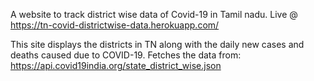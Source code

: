 A website to track district wise data of Covid-19 in Tamil nadu. 
Live @ https://tn-covid-districtwise-data.herokuapp.com/

This site displays the districts in TN along with the daily new cases and deaths caused due to COVID-19. 
Fetches the data from:
https://api.covid19india.org/state_district_wise.json

